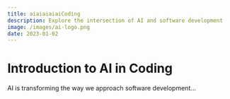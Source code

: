 ```yaml
---
title: aiaiaiaiaiCoding
description: Explore the intersection of AI and software development
image: /images/ai-logo.png
date: 2023-01-02
---
```


# Introduction to AI in Coding

AI is transforming the way we approach software development...
